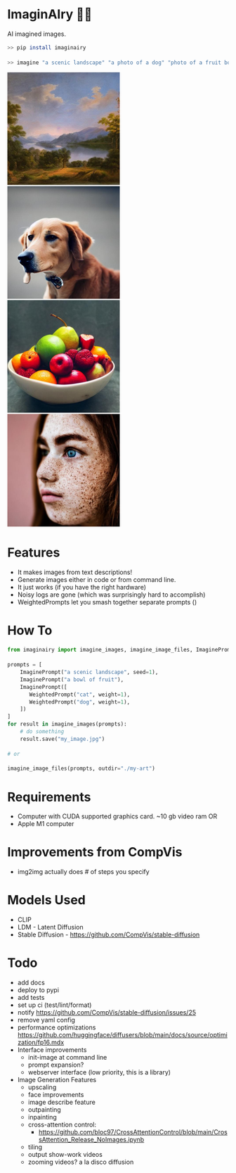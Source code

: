 # ImaginAIry 🤖🧠

AI imagined images.

```bash
>> pip install imaginairy

>> imagine "a scenic landscape" "a photo of a dog" "photo of a fruit bowl" "portrait photo of a freckled woman"
```
<img src="assets/000019_786355545_PLMS50_PS7.5_a_scenic_landscape.jpg" width="256" height="256">
<img src="assets/000032_337692011_PLMS40_PS7.5_a_photo_of_a_dog.jpg" width="256" height="256">
<img src="assets/000056_293284644_PLMS40_PS7.5_photo_of_a_bowl_of_fruit.jpg" width="256" height="256">
<img src="assets/000078_260972468_PLMS40_PS7.5_portrait_photo_of_a_freckled_woman.jpg" width="256" height="256">

# Features
 
 - It makes images from text descriptions!
 - Generate images either in code or from command line.
 - It just works (if you have the right hardware)
 - Noisy logs are gone (which was surprisingly hard to accomplish)
 - WeightedPrompts let you smash together separate prompts ()

# How To

```python
from imaginairy import imagine_images, imagine_image_files, ImaginePrompt, WeightedPrompt

prompts = [
    ImaginePrompt("a scenic landscape", seed=1),
    ImaginePrompt("a bowl of fruit"),
    ImaginePrompt([
       WeightedPrompt("cat", weight=1),
       WeightedPrompt("dog", weight=1),
    ])
]
for result in imagine_images(prompts):
    # do something
    result.save("my_image.jpg")
    
# or

imagine_image_files(prompts, outdir="./my-art")

```

# Requirements

- Computer with CUDA supported graphics card. ~10 gb video ram
OR
- Apple M1 computer

# Improvements from CompVis
 - img2img actually does # of steps you specify

# Models Used
 - CLIP
 - LDM - Latent Diffusion
 - Stable Diffusion - https://github.com/CompVis/stable-diffusion

# Todo
 - add docs
 - deploy to pypi
 - add tests
 - set up ci (test/lint/format)
 - notify https://github.com/CompVis/stable-diffusion/issues/25
 - remove yaml config
 - performance optimizations https://github.com/huggingface/diffusers/blob/main/docs/source/optimization/fp16.mdx 
 - Interface improvements
   - init-image at command line
   - prompt expansion?
   - webserver interface (low priority, this is a library)
 - Image Generation Features
   - upscaling
   - face improvements
   - image describe feature
   - outpainting
   - inpainting
   - cross-attention control: 
     - https://github.com/bloc97/CrossAttentionControl/blob/main/CrossAttention_Release_NoImages.ipynb
   - tiling
   - output show-work videos
   - zooming videos? a la disco diffusion

 